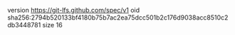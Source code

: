 version https://git-lfs.github.com/spec/v1
oid sha256:2794b520133bf4180b75b7ac2ea75dcc501b2c176d9038acc8510c2db3448781
size 16
